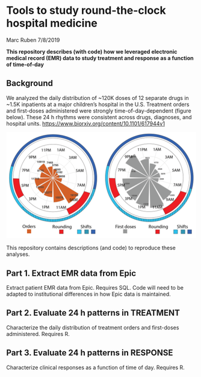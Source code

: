 Tools to study round-the-clock hospital medicine
================
Marc Ruben
7/8/2019

**This repository describes (with code) how we leveraged electronic
medical record (EMR) data to study treatment and response as a function
of time-of-day**

## Background

We analyzed the daily distribution of ~120K doses of 12 separate drugs
in ~1.5K inpatients at a major children’s hospital in the U.S. Treatment
orders and first-doses administered were strongly time-of-day-dependent
(figure below). These 24 h rhythms were consistent across drugs,
diagnoses, and hospital units.
<https://www.biorxiv.org/content/10.1101/617944v1>

![image caption Source](images/GitRepo_AllDrugWheels.png)

This repository contains descriptions (and code) to reproduce these
analyses.

## Part 1. Extract EMR data from Epic

Extract patient EMR data from Epic. Requires SQL. Code will need to be
adapted to institutional differences in how Epic data is maintained.

## Part 2. Evaluate 24 h patterns in TREATMENT

Characterize the daily distribution of treatment orders and first-doses
administered. Requires R.

## Part 3. Evaluate 24 h patterns in RESPONSE

Characterize clinical responses as a function of time of day. Requires
R.
